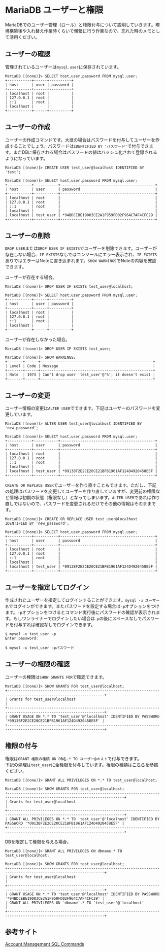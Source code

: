 # MariaDB ユーザーと権限

MariaDBでのユーザー管理（ロール）と権限付与について説明していきます。環境構築後や入れ替え作業時くらいで頻繁に行う作業なので、忘れた時のメモとして活用ください。  

<h2 id="select-user">ユーザーの確認</h2>

管理されているユーザーは`mysql.user`に保存されています。  

```shell.prettyprint
MariaDB [(none)]> SELECT host,user,password FROM mysql.user;
+-----------+------+----------+
| host      | user | password |
+-----------+------+----------+
| localhost | root |          |
| 127.0.0.1 | root |          |
| ::1       | root |          |
| localhost |      |          |
+-----------+------+----------+
```

<h2 id="create-user">ユーザーの作成</h2>

ユーザーの作成コマンドです。大抵の場合はパスワードを付与してユーザーを作成することでしょう。パスワードは`IDENTIFIED BY 'パスワード'`で付与できます。またDBに保存される場合はパスワードの値はハッシュ化されて登録されるようになっています。  

```shell.prettyprint
MariaDB [(none)]> CREATE USER test_user@localhost IDENTIFIED BY 'test';

MariaDB [(none)]> SELECT host,user,password FROM mysql.user;
+-----------+-----------+-------------------------------------------+
| host      | user      | password                                  |
+-----------+-----------+-------------------------------------------+
| localhost | root      |                                           |
| 127.0.0.1 | root      |                                           |
| ::1       | root      |                                           |
| localhost |           |                                           |
| localhost | test_user | *94BDCEBE19083CE2A1F959FD02F964C7AF4CFC29 |
+-----------+-----------+-------------------------------------------+
```

<h2 id="drop-user">ユーザーの削除</h2>

`DROP USER`または`DROP USER IF EXISTS`でユーザーを削除できます。ユーザーが存在しない場合、`IF EXISTS`なしではコンソールにエラー表示され、`IF EXISTS`ありではエラーはNoteに書き込まれます。`SHOW WARNINGS`でNoteの内容を確認できます。  

ユーザーが存在する場合。

```shell.prettyprint
MariaDB [(none)]> DROP USER IF EXISTS test_user@localhost;

MariaDB [(none)]> SELECT host,user,password FROM mysql.user;
+-----------+------+----------+
| host      | user | password |
+-----------+------+----------+
| localhost | root |          |
| 127.0.0.1 | root |          |
| ::1       | root |          |
| localhost |      |          |
+-----------+------+----------+
```

ユーザーが存在しなかった場合。

```shell.prettyprint
MariaDB [(none)]> DROP USER IF EXISTS test_user;

MariaDB [(none)]> SHOW WARNINGS;
+-------+------+---------------------------------------------------+
| Level | Code | Message                                           |
+-------+------+---------------------------------------------------+
| Note  | 1974 | Can't drop user 'test_user'@'%'; it doesn't exist |
+-------+------+---------------------------------------------------+
```

<h2 id="replace-user">ユーザーの変更</h2>

ユーザー情報の変更は`ALTER USER`でできます。下記はユーザーのパスワードを変更しています。  

```shell.prettyprint
MariaDB [(none)]> ALTER USER test_user@localhost IDENTIFIED BY 'new_password';

MariaDB [(none)]> SELECT host,user,password FROM mysql.user;
+-----------+-----------+-------------------------------------------+
| host      | user      | password                                  |
+-----------+-----------+-------------------------------------------+
| localhost | root      |                                           |
| 127.0.0.1 | root      |                                           |
| ::1       | root      |                                           |
| localhost |           |                                           |
| localhost | test_user | *0913BF2E2CE20CE21BFB1961AF124D4920458E5F |
+-----------+-----------+-------------------------------------------+
```

`CREATE OR REPLACE USER`でユーザーを作り直すこともできます。ただし、下記の処理はパスワードを変更してユーザーを作り直していますが、変更前の権限など情報は初期の状態（権限なし）となってしまいます。`ALTER USER`であれば作り直しではないので、パスワードを変更されるだけでその他の情報はそのままです。  

```shell.prettyprint
MariaDB [(none)]> CREATE OR REPLACE USER test_user@localhost IDENTIFIED BY 'new_password';

MariaDB [(none)]> SELECT host,user,password FROM mysql.user;
+-----------+-----------+-------------------------------------------+
| host      | user      | password                                  |
+-----------+-----------+-------------------------------------------+
| localhost | root      |                                           |
| 127.0.0.1 | root      |                                           |
| ::1       | root      |                                           |
| localhost |           |                                           |
| localhost | test_user | *0913BF2E2CE20CE21BFB1961AF124D4920458E5F |
+-----------+-----------+-------------------------------------------+
```

<h2 id="login-user">ユーザーを指定してログイン</h2>

作成されたユーザーを指定してログインすることができます。`mysql -u ユーザー名`でログインができます。またパスワードを設定する場合は`-p`オプションをつけます。`-p`オプションをつけるとコマンド実行後にパスワードの確認が表示されます。もしワンライナーでログインしたい場合は`-p`の後にスペースなしでパスワードを付与すれば確認なしでログインできます。  

```shell.prettyprint
$ mysql -u test_user -p
Enter password:
```
```shell.prettyprint
$ mysql -u test_user -pパスワード
```

<h2 id="grant-user">ユーザーの権限の確認</h2>

ユーザーの権限は`SHOW GRANTS FOR`で確認できます。  

```shell.prettyprint
MariaDB [(none)]> SHOW GRANTS FOR test_user@localhost;
+------------------------------------------------------------------------------------------------------------------+
| Grants for test_user@localhost                                                                                   |
+------------------------------------------------------------------------------------------------------------------+
| GRANT USAGE ON *.* TO 'test_user'@'localhost' IDENTIFIED BY PASSWORD '*0913BF2E2CE20CE21BFB1961AF124D4920458E5F' |
+------------------------------------------------------------------------------------------------------------------+
```

<h2 id="grant-user">権限の付与</h2>

権限は`GRANT 権限の種類 ON DB名.* TO ユーザー@ホスト`で付与できます。  
下記の処理は`test_user`に全権限を付与しています。権限の種類は[こちら](https://mariadb.com/kb/en/library/grant/#the-all-privileges-privilege)を参照ください。  

```shell.prettyprint
MariaDB [(none)]> GRANT ALL PRIVILEGES ON *.* TO test_user@localhost;

MariaDB [(none)]> SHOW GRANTS FOR test_user@localhost;
+---------------------------------------------------------------------------------------------------------------------------+
| Grants for test_user@localhost                                                                                            |
+---------------------------------------------------------------------------------------------------------------------------+
| GRANT ALL PRIVILEGES ON *.* TO 'test_user'@'localhost' IDENTIFIED BY PASSWORD '*0913BF2E2CE20CE21BFB1961AF124D4920458E5F' |
+---------------------------------------------------------------------------------------------------------------------------+
```

DBを限定して権限を与える場合。  

```shell.prettyprint
MariaDB [(none)]> GRANT ALL PRIVILEGES ON dbname.* TO test_user@localhost;

MariaDB [(none)]> SHOW GRANTS FOR test_user@localhost;
+------------------------------------------------------------------------------------------------------------------+
| Grants for test_user@localhost                                                                                   |
+------------------------------------------------------------------------------------------------------------------+
| GRANT USAGE ON *.* TO 'test_user'@'localhost' IDENTIFIED BY PASSWORD '*94BDCEBE19083CE2A1F959FD02F964C7AF4CFC29' |
| GRANT ALL PRIVILEGES ON `dbname`.* TO 'test_user'@'localhost'                                                    |
+------------------------------------------------------------------------------------------------------------------+
```

<h2 id="reference-link">参考サイト</h2>

[Account Management SQL Commands](https://mariadb.com/kb/en/library/account-management-sql-commands/)
